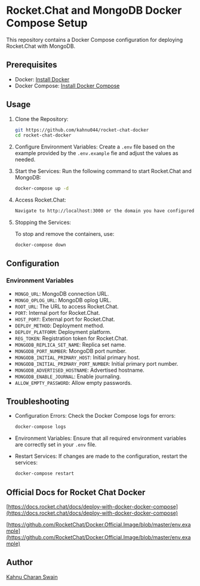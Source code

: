 # Rocket.Chat and MongoDB Docker Compose Setup

This repository contains a Docker Compose configuration for deploying Rocket.Chat with MongoDB.

## Prerequisites

- Docker: [Install Docker](https://docs.docker.com/get-docker/)
- Docker Compose: [Install Docker Compose](https://docs.docker.com/compose/install/)

## Usage

1. Clone the Repository:

   ```bash
   git https://github.com/kahnu044/rocket-chat-docker
   cd rocket-chat-docker
   ```

2. Configure Environment Variables:
   Create a `.env` file based on the example provided by the `.env.example` fie and adjust the values as needed.

3. Start the Services:
   Run the following command to start Rocket.Chat and MongoDB:
   ```bash
   docker-compose up -d
   ```
4. Access Rocket.Chat:
   ```bash
   Navigate to http://localhost:3000 or the domain you have configured in your .env file.
   ```
5. Stopping the Services:

   To stop and remove the containers, use:

   ```bash
   docker-compose down
   ```

## Configuration

### Environment Variables

- `MONGO_URL`: MongoDB connection URL.
- `MONGO_OPLOG_URL`: MongoDB oplog URL.
- `ROOT_URL`: The URL to access Rocket.Chat.
- `PORT`: Internal port for Rocket.Chat.
- `HOST_PORT`: External port for Rocket.Chat.
- `DEPLOY_METHOD`: Deployment method.
- `DEPLOY_PLATFORM`: Deployment platform.
- `REG_TOKEN`: Registration token for Rocket.Chat.
- `MONGODB_REPLICA_SET_NAME`: Replica set name.
- `MONGODB_PORT_NUMBER`: MongoDB port number.
- `MONGODB_INITIAL_PRIMARY_HOST`: Initial primary host.
- `MONGODB_INITIAL_PRIMARY_PORT_NUMBER`: Initial primary port number.
- `MONGODB_ADVERTISED_HOSTNAME`: Advertised hostname.
- `MONGODB_ENABLE_JOURNAL`: Enable journaling.
- `ALLOW_EMPTY_PASSWORD`: Allow empty passwords.

## Troubleshooting

- Configuration Errors: Check the Docker Compose logs for errors:
  ```bash
  docker-compose logs
  ```
- Environment Variables: Ensure that all required environment variables are correctly set in your `.env` file.

- Restart Services: If changes are made to the configuration, restart the services:
  ```bash
  docker-compose restart
  ```

## Official Docs for Rocket Chat Docker

[https://docs.rocket.chat/docs/deploy-with-docker-docker-compose](https://docs.rocket.chat/docs/deploy-with-docker-docker-compose)

[https://github.com/RocketChat/Docker.Official.Image/blob/master/env.example](https://github.com/RocketChat/Docker.Official.Image/blob/master/env.example)

## Author

[Kahnu Charan Swain](https://github.com/kahnu044)
